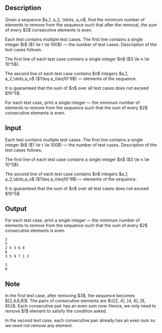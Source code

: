 ## Description

<div><p>Given a sequence $a_1, a_2, \ldots, a_n$, find the minimum number of elements to remove from the sequence such that after the removal, the sum of every $2$ consecutive elements is even.</p></div><div class="input-specification"><p>Each test contains multiple test cases. The first line contains a single integer $t$ ($1 \le t \le 100$) — the number of test cases. Description of the test cases follows.</p><p>The first line of each test case contains a single integer $n$ ($3 \le n \le 10^5$).</p><p>The second line of each test case contains $n$ integers $a_1, a_2,\dots,a_n$ ($1\leq a_i\leq10^9$) — elements of the sequence.</p><p>It is guaranteed that the sum of $n$ over all test cases does not exceed $10^5$.</p></div><div class="output-specification"><p>For each test case, print a single integer — the minimum number of elements to remove from the sequence such that the sum of every $2$ consecutive elements is even.</p></div>

## Input

<p>Each test contains multiple test cases. The first line contains a single integer $t$ ($1 \le t \le 100$) — the number of test cases. Description of the test cases follows.</p><p>The first line of each test case contains a single integer $n$ ($3 \le n \le 10^5$).</p><p>The second line of each test case contains $n$ integers $a_1, a_2,\dots,a_n$ ($1\leq a_i\leq10^9$) — elements of the sequence.</p><p>It is guaranteed that the sum of $n$ over all test cases does not exceed $10^5$.</p>

## Output

<p>For each test case, print a single integer — the minimum number of elements to remove from the sequence such that the sum of every $2$ consecutive elements is even.</p>





```input1
2
5
2 4 3 6 8
6
3 5 9 7 1 3
```




```output1
1
0
```



## Note

<p>In the first test case, after removing $3$, the sequence becomes $[2,4,6,8]$. The pairs of consecutive elements are $\{[2, 4], [4, 6], [6, 8]\}$. Each consecutive pair has an even sum now. Hence, we only need to remove $1$ element to satisfy the condition asked.</p><p>In the second test case, each consecutive pair already has an even sum so we need not remove any element.</p>
